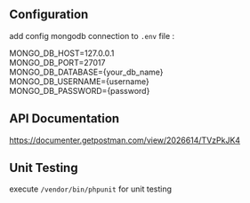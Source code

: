 ## Configuration
add config mongodb connection to `.env` file :

MONGO_DB_HOST=127.0.0.1  
MONGO_DB_PORT=27017  
MONGO_DB_DATABASE={your_db_name}  
MONGO_DB_USERNAME={username}  
MONGO_DB_PASSWORD={password}  



## API Documentation
https://documenter.getpostman.com/view/2026614/TVzPkJK4


## Unit Testing
execute `/vendor/bin/phpunit` for unit testing
